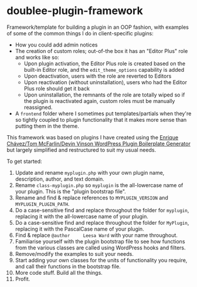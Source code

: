# doublee-plugin-framework

Framework/template for building a plugin in an OOP fashion, with examples of some of the common things I do in client-specific plugins:
 - How you could add admin notices
 - The creation of custom roles; out-of-the box it has an "Editor Plus" role and works like so:
    - Upon plugin activation, the Editor Plus role is created based on the built-in Editor role, and the `edit_theme_options` capability is added
    - Upon deactivation, users with the role are reverted to Editors
    - Upon reactivation (without uninstallation), users who had the Editor Plus role should get it back
    - Upon uninstallation, the remnants of the role are totally wiped so if the plugin is reactivated again, custom roles must be manually reassigned.
 - A `frontend` folder where I sometimes put templates/partials when they're so tightly coupled to plugin functionality that it makes more sense than putting them in the theme.

This framework was based on plugins I have created using the [Enrique Chávez/Tom McFarlin/Devin Vinson WordPress Plugin Boilerplate Generator](https://wppb.me/) but largely simplified and restructured to suit my usual needs.

To get started:
1. Update and rename `myplugin.php` with your own plugin name, description, author, and text domain.
2. Rename `class-myplugin.php` so `myplugin` is the all-lowercase name of your plugin. This is the "plugin bootstrap file".
3. Rename and find & replace references to `MYPLUGIN_VERSION` and `MYPLUGIN_PLUGIN_PATH`.
4. Do a case-sensitive find and replace throughout the folder for `myplugin`, replacing it with the all-lowercase name of your plugin.
5. Do a case-sensitive find and replace throughout the folder for `MyPlugin`, replacing it with the PascalCase name of your plugin.
6. Find & replace `@author     Leesa Ward` with your name throughout.
7. Familiarise yourself with the plugin bootstrap file to see how functions from the various classes are called using WordPress hooks and filters. 
8. Remove/modify the examples to suit your needs.
9. Start adding your own classes for the units of functionality you require, and call their functions in the bootstrap file.
10. More code stuff. Build all the things.
11. Profit.
